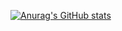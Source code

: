 [![Anurag's GitHub stats](https://github-readme-stats.vercel.app/api?username=sierra-95)](https://github.com/anuraghazra/github-readme-stats)


